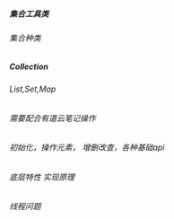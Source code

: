 ##### 集合工具类
###### 集合种类
##### Collection 
###### List,Set,Map 
###### 需要配合有道云笔记操作
######  

###### 初始化，操作元素， 增删改查，各种基础api
###### 底层特性 实现原理
###### 线程问题

